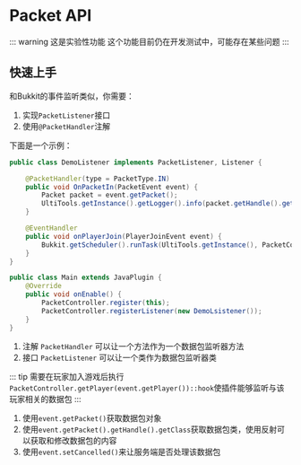 # Packet API <Badge text="UltiCore 1.2.5+" vertical="middle"/>

::: warning 这是实验性功能
这个功能目前仍在开发测试中，可能存在某些问题
:::

## 快速上手
和Bukkit的事件监听类似，你需要：
1. 实现`PacketListener`接口
2. 使用`@PacketHandler`注解

下面是一个示例：
<CodeGroup>
<CodeGroupItem title="DemoListener.java" active>

```java
public class DemoListener implements PacketListener, Listener {

    @PacketHandler(type = PacketType.IN)
    public void OnPacketIn(PacketEvent event) {
        Packet packet = event.getPacket();
        UltiTools.getInstance().getLogger().info(packet.getHandle().getClass());
    }

    @EventHandler
    public void onPlayerJoin(PlayerJoinEvent event) {
        Bukkit.getScheduler().runTask(UltiTools.getInstance(), PacketController.getPlayer(event.getPlayer())::hook);
    }
}
```

  </CodeGroupItem>

  <CodeGroupItem title="Main.java">

```java
public class Main extends JavaPlugin {
    @Override
    public void onEnable() {
        PacketController.register(this);
        PacketController.registerListener(new DemoLsistener());
    }
}
```

  </CodeGroupItem>
</CodeGroup>

1. 注解 `PacketHandler` 可以让一个方法作为一个数据包监听器方法
2. 接口 `PacketListener` 可以让一个类作为数据包监听器类

::: tip
需要在玩家加入游戏后执行`PacketController.getPlayer(event.getPlayer())::hook`使插件能够监听与该玩家相关的数据包
:::

1. 使用`event.getPacket()`获取数据包对象
2. 使用`event.getPacket().getHandle().getClass`获取数据包类，使用反射可以获取和修改数据包的内容
3. 使用`event.setCancelled()`来让服务端是否处理该数据包